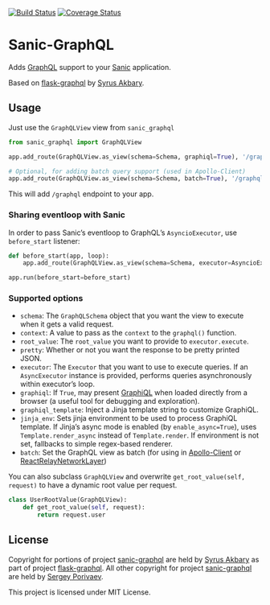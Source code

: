 [![Build Status](https://travis-ci.org/grazor/sanic-graphql.svg?branch=master)](https://travis-ci.org/grazor/sanic-graphql) 
[![Coverage Status](https://coveralls.io/repos/github/grazor/sanic-graphql/badge.svg?branch=master)](https://coveralls.io/github/grazor/sanic-graphql?branch=master)

Sanic-GraphQL
=============

Adds [GraphQL] support to your [Sanic] application.

Based on [flask-graphql] by [Syrus Akbary].

Usage
-----

Just use the `GraphQLView` view from `sanic_graphql`

```python
from sanic_graphql import GraphQLView

app.add_route(GraphQLView.as_view(schema=Schema, graphiql=True), '/graphql')

# Optional, for adding batch query support (used in Apollo-Client)
app.add_route(GraphQLView.as_view(schema=Schema, batch=True), '/graphql/batch')
```

This will add `/graphql` endpoint to your app.

### Sharing eventloop with Sanic

In order to pass Sanic’s eventloop to GraphQL’s `AsyncioExecutor`, use `before_start` listener:

```python
def before_start(app, loop):
    app.add_route(GraphQLView.as_view(schema=Schema, executor=AsyncioExecutor(loop=loop)), '/graphql')

app.run(before_start=before_start)
```

### Supported options

-   `schema`: The `GraphQLSchema` object that you want the view to execute when it gets a valid request.
-   `context`: A value to pass as the `context` to the `graphql()` function.
-   `root_value`: The `root_value` you want to provide to `executor.execute`.
-   `pretty`: Whether or not you want the response to be pretty printed JSON.
-   `executor`: The `Executor` that you want to use to execute queries. If an `AsyncExecutor` instance is provided, performs queries asynchronously within executor’s loop.
-   `graphiql`: If `True`, may present [GraphiQL] when loaded directly from a browser (a useful tool for debugging and exploration).
-   `graphiql_template`: Inject a Jinja template string to customize GraphiQL.
-   `jinja_env`: Sets jinja environment to be used to process GraphiQL template. If Jinja’s async mode is enabled (by `enable_async=True`), uses 
`Template.render_async` instead of `Template.render`. If environment is not set, fallbacks to simple regex-based renderer.
-   `batch`: Set the GraphQL view as batch (for using in [Apollo-Client] or [ReactRelayNetworkLayer])

You can also subclass `GraphQLView` and overwrite `get_root_value(self, request)` to have a dynamic root value per request.

```python
class UserRootValue(GraphQLView):
    def get_root_value(self, request):
        return request.user
```

License
-------

Copyright for portions of project [sanic-graphql] are held by [Syrus Akbary] as part of project [flask-graphql]. All other copyright 
for project [sanic-graphql] are held by [Sergey Porivaev].

This project is licensed under MIT License.

  [GraphQL]: http://graphql.org/
  [Sanic]: https://github.com/channelcat/sanic
  [flask-graphql]: https://github.com/graphql-python/flask-graphql
  [Syrus Akbary]: https://github.com/syrusakbary
  [GraphiQL]: https://github.com/graphql/graphiql
  [Apollo-Client]: http://dev.apollodata.com/core/network.html#query-batching
  [ReactRelayNetworkLayer]: https://github.com/nodkz/react-relay-network-layer
  [Sergey Porivaev]: https://github.com/grazor
  [sanic-graphql]: https://github.com/grazor/sanic-graphql

